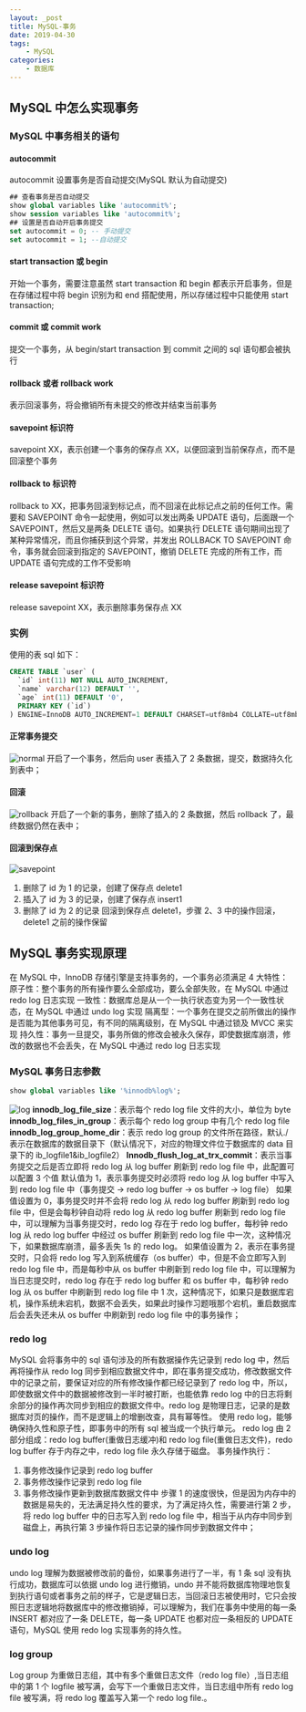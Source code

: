 ```yaml
---
layout: _post
title: MySQL-事务
date: 2019-04-30
tags: 
    - MySQL
categories: 
    - 数据库
---
```

## MySQL 中怎么实现事务
### MySQL 中事务相关的语句
#### autocommit
autocommit 设置事务是否自动提交(MySQL 默认为自动提交)
```sql
## 查看事务是否自动提交
show global variables like 'autocommit%';
show session variables like 'autocommit%';
## 设置是否自动开启事务提交
set autocommit = 0; -- 手动提交
set autocommit = 1; --自动提交
```
#### start transaction 或 begin
开始一个事务，需要注意虽然 start transaction 和 begin 都表示开启事务，但是在存储过程中将 begin 识别为和 end 搭配使用，所以存储过程中只能使用 start transaction;
#### commit 或 commit work
提交一个事务，从 begin/start transaction 到 commit 之间的 sql 语句都会被执行
#### rollback 或者 rollback work
表示回滚事务，将会撤销所有未提交的修改并结束当前事务
#### savepoint 标识符
savepoint XX，表示创建一个事务的保存点 XX，以便回滚到当前保存点，而不是回滚整个事务
#### rollback to 标识符
rollback to XX，把事务回滚到标记点，而不回滚在此标记点之前的任何工作。需要和 SAVEPOINT 命令一起使用，例如可以发出两条 UPDATE 语句，后面跟一个 SAVEPOINT，然后又是两条 DELETE 语句。如果执行 DELETE 语句期间出现了某种异常情况，而且你捕获到这个异常，并发出 ROLLBACK TO SAVEPOINT 命令，事务就会回滚到指定的 SAVEPOINT，撤销 DELETE 完成的所有工作，而 UPDATE 语句完成的工作不受影响
#### release savepoint 标识符
release savepoint XX，表示删除事务保存点 XX
### 实例
使用的表 sql 如下：
```sql
CREATE TABLE `user` (
  `id` int(11) NOT NULL AUTO_INCREMENT,
  `name` varchar(12) DEFAULT '',
  `age` int(11) DEFAULT '0',
  PRIMARY KEY (`id`)
) ENGINE=InnoDB AUTO_INCREMENT=1 DEFAULT CHARSET=utf8mb4 COLLATE=utf8mb4_0900_ai_ci
```
#### 正常事务提交
![normal](normal.png)
开启了一个事务，然后向 user 表插入了 2 条数据，提交，数据持久化到表中；
#### 回滚
![rollback](rollback.png)
开启了一个新的事务，删除了插入的 2 条数据，然后 rollback 了，最终数据仍然在表中；
#### 回滚到保存点
![savepoint](savepoint.png)
1. 删除了 id 为 1 的记录，创建了保存点 delete1
2. 插入了 id 为 3 的记录，创建了保存点 insert1
3. 删除了 id 为 2 的记录
回滚到保存点 delete1，步骤 2、3 中的操作回滚，delete1 之前的操作保留

## MySQL 事务实现原理
在 MySQL 中，InnoDB 存储引擎是支持事务的，一个事务必须满足 4 大特性：
原子性：整个事务的所有操作要么全部成功，要么全部失败，在 MySQL 中通过 redo log 日志实现
一致性：数据库总是从一个一执行状态变为另一个一致性状态，在 MySQL 中通过 undo log 实现
隔离型：一个事务在提交之前所做出的操作是否能为其他事务可见，有不同的隔离级别，在 MySQL 中通过锁及 MVCC 来实现
持久性：事务一旦提交，事务所做的修改会被永久保存，即使数据库崩溃，修改的数据也不会丢失，在 MySQL 中通过 redo log 日志实现

### MySQL 事务日志参数
```sql
show global variables like '%innodb%log%';
```
![log](log.png)
**innodb_log_file_size**：表示每个 redo log file 文件的大小，单位为 byte
**innodb_log_files_in_group**：表示每个 redo log group 中有几个 redo log file
**innodb_log_group_home_dir**：表示 redo log group 的文件所在路径，默认./ 表示在数据库的数据目录下（默认情况下，对应的物理文件位于数据库的 data 目录下的 ib_logfile1&ib_logfile2）
**Innodb_flush_log_at_trx_commit**：表示当事务提交之后是否立即将 redo log 从 log buffer 刷新到 redo log file 中，此配置可以配置 3 个值
默认值为 1，表示事务提交时必须将 redo log 从 log buffer 中写入到 redo log file 中（事务提交 -> redo log buffer -> os buffer -> log file）
如果值设置为 0，事务提交时并不会将 redo log 从 redo log buffer 刷新到 redo log file 中，但是会每秒钟自动将 redo log 从 redo log buffer 刷新到 redo log file 中，可以理解为当事务提交时，redo log 存在于 redo log buffer，每秒钟 redo log 从 redo log buffer 中经过 os buffer 刷新到 redo log file 中一次，这种情况下，如果数据库崩溃，最多丢失 1s 的 redo log。
如果值设置为 2，表示在事务提交时，只会将 redo log 写入到系统缓存（os buffer）中，但是不会立即写入到 redo log file 中，而是每秒中从 os buffer 中刷新到 redo log file 中，可以理解为当日志提交时，redo log 存在于 redo log buffer 和 os buffer 中，每秒钟 redo log 从 os buffer 中刷新到 redo log file 中 1 次，这种情况下，如果只是数据库宕机，操作系统未宕机，数据不会丢失，如果此时操作习题哦那个宕机，重启数据库后会丢失还未从 os buffer 中刷新到 redo log file 中的事务操作；

### redo log
MySQL 会将事务中的 sql 语句涉及的所有数据操作先记录到 redo log 中，然后再将操作从 redo log 同步到相应数据文件中，即在事务提交成功，修改数据文件中的记录之前，要保证对应的所有修改操作都已经记录到了 redo log 中，所以，即使数据文件中的数据被修改到一半时被打断，也能依靠 redo log 中的日志将剩余部分的操作再次同步到相应的数据文件中。redo log 是物理日志，记录的是数据库对页的操作，而不是逻辑上的增删改查，具有幂等性。
使用 redo log，能够确保持久性和原子性，即事务中的所有 sql 被当成一个执行单元。
redo log 由 2 部分组成：redo log buffer(重做日志缓冲)和 redo log file(重做日志文件)，redo log buffer 存于内存之中，redo log file 永久存储于磁盘。
事务操作执行：
1. 事务修改操作记录到 redo log buffer
2. 事务修改操作记录到 redo log file
3. 事务修改操作更新到数据库数据文件中
步骤 1 的速度很快，但是因为内存中的数据是易失的，无法满足持久性的要求，为了满足持久性，需要进行第 2 步，将 redo log buffer 中的日志写入到 redo log file 中，相当于从内存中同步到磁盘上，再执行第 3 步操作将日志记录的操作同步到数据文件中；

### undo log
undo log 理解为数据被修改前的备份，如果事务进行了一半，有 1 条 sql 没有执行成功，数据库可以依据 undo log 进行撤销，undo 并不能将数据库物理地恢复到执行语句或者事务之前的样子，它是逻辑日志，当回滚日志被使用时，它只会按照日志逻辑地将数据库中的修改撤销掉，可以理解为，我们在事务中使用的每一条 INSERT 都对应了一条 DELETE，每一条 UPDATE 也都对应一条相反的 UPDATE 语句，MySQL 使用 redo log 实现事务的持久性。

### log group
Log  group 为重做日志组，其中有多个重做日志文件（redo log file）,当日志组中的第 1 个 logfile 被写满，会写下一个重做日志文件，当日志组中所有 redo log file 被写满，将 redo log 覆盖写入第一个 redo log file.。